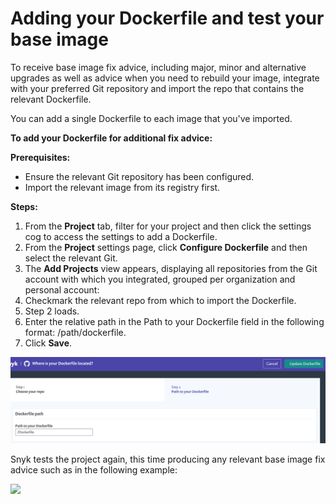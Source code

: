 # Adding your Dockerfile and test your base image

To receive base image fix advice, including major, minor and alternative upgrades as well as advice when you need to rebuild your image, integrate with your preferred Git repository and import the repo that contains the relevant Dockerfile.

You can add a single Dockerfile to each image that you've imported.

**To add your Dockerfile for additional fix advice:**

**Prerequisites:**

* Ensure the relevant Git repository has been configured.
* Import the relevant image from its registry first.

**Steps:**

1. From the **Project** tab, filter for your project and then click the settings cog to access the settings to add a Dockerfile.
2. From the **Project** settings page, click **Configure Dockerfile** and then select the relevant Git.
3. The **Add Projects** view appears, displaying all repositories from the Git account with which you integrated, grouped per organization and personal account:
4. Checkmark the relevant repo from which to import the Dockerfile.
5. Step 2 loads.
6. Enter the relative path in the Path to your Dockerfile field in the following format: /path/dockerfile.
7. Click **Save**.

![](<../../.gitbook/assets/image (45) (1).png>)

Snyk tests the project again, this time producing any relevant base image fix advice such as in the following example:

![](../../.gitbook/assets/mceclip1-2-.png)
